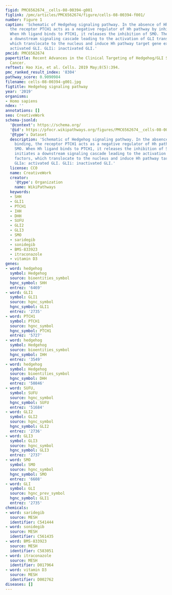 ```yaml
---
figid: PMC6562674__cells-08-00394-g001
figlink: /pmc/articles/PMC6562674/figure/cells-08-00394-f001/
number: Figure 1
caption: 'Schematic of Hedgehog signaling pathway. In the absence of Hh ligand binding,
  the receptor PTCH1 acts as a negative regulator of Hh pathway by inhibiting SMO.
  When Hh ligand binds to PTCH1, it releases the inhibition of SMO. Then, SMO initiates
  a downstream signaling cascade leading to the activation of GLI transcription factors,
  which translocate to the nucleus and induce Hh pathway target gene expression. GLIa:
  activated GLI. GLIi: inactivated GLI.'
pmcid: PMC6562674
papertitle: Recent Advances in the Clinical Targeting of Hedgehog/GLI Signaling in
  Cancer.
reftext: Hao Xie, et al. Cells. 2019 May;8(5):394.
pmc_ranked_result_index: '8304'
pathway_score: 0.9090984
filename: cells-08-00394-g001.jpg
figtitle: Hedgehog signaling pathway
year: '2019'
organisms:
- Homo sapiens
ndex: ''
annotations: []
seo: CreativeWork
schema-jsonld:
  '@context': https://schema.org/
  '@id': https://pfocr.wikipathways.org/figures/PMC6562674__cells-08-00394-g001.html
  '@type': Dataset
  description: 'Schematic of Hedgehog signaling pathway. In the absence of Hh ligand
    binding, the receptor PTCH1 acts as a negative regulator of Hh pathway by inhibiting
    SMO. When Hh ligand binds to PTCH1, it releases the inhibition of SMO. Then, SMO
    initiates a downstream signaling cascade leading to the activation of GLI transcription
    factors, which translocate to the nucleus and induce Hh pathway target gene expression.
    GLIa: activated GLI. GLIi: inactivated GLI.'
  license: CC0
  name: CreativeWork
  creator:
    '@type': Organization
    name: WikiPathways
  keywords:
  - SHH
  - GLI1
  - PTCH1
  - IHH
  - DHH
  - SUFU
  - GLI2
  - GLI3
  - SMO
  - saridegib
  - sonidegib
  - BMS-833923
  - itraconazole
  - vitamin D3
genes:
- word: hedgehog
  symbol: Hedgehog
  source: bioentities_symbol
  hgnc_symbol: SHH
  entrez: '6469'
- word: GLI1
  symbol: GLI1
  source: hgnc_symbol
  hgnc_symbol: GLI1
  entrez: '2735'
- word: PTCH1
  symbol: PTCH1
  source: hgnc_symbol
  hgnc_symbol: PTCH1
  entrez: '5727'
- word: hedgehog
  symbol: Hedgehog
  source: bioentities_symbol
  hgnc_symbol: IHH
  entrez: '3549'
- word: hedgehog
  symbol: Hedgehog
  source: bioentities_symbol
  hgnc_symbol: DHH
  entrez: '50846'
- word: SUFU,
  symbol: SUFU
  source: hgnc_symbol
  hgnc_symbol: SUFU
  entrez: '51684'
- word: GLI2
  symbol: GLI2
  source: hgnc_symbol
  hgnc_symbol: GLI2
  entrez: '2736'
- word: GLI3
  symbol: GLI3
  source: hgnc_symbol
  hgnc_symbol: GLI3
  entrez: '2737'
- word: SMO
  symbol: SMO
  source: hgnc_symbol
  hgnc_symbol: SMO
  entrez: '6608'
- word: GLI
  symbol: GLI
  source: hgnc_prev_symbol
  hgnc_symbol: GLI1
  entrez: '2735'
chemicals:
- word: saridegib
  source: MESH
  identifier: C541444
- word: sonidegib
  source: MESH
  identifier: C561435
- word: BMS-833923
  source: MESH
  identifier: C583051
- word: itraconazole
  source: MESH
  identifier: D017964
- word: vitamin D3
  source: MESH
  identifier: D002762
diseases: []
---
```

